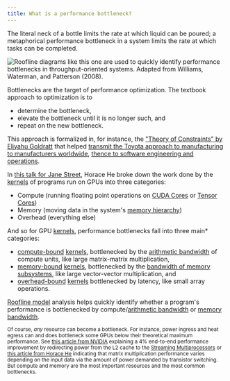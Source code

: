 ```yaml
---
title: What is a performance bottleneck?
---
```


The literal neck of a bottle limits the rate at which liquid can be poured; a
metaphorical performance bottleneck in a system limits the rate at which tasks
can be completed.

![[Roofline diagrams](/gpu-glossary/perf/roofline-model) like this one are used to quickly identify performance bottlenecks in throughput-oriented systems. Adapted from [Williams, Waterman, and Patterson (2008)](https://people.eecs.berkeley.edu/~kubitron/cs252/handouts/papers/RooflineVyNoYellow.pdf).](themed-image://roofline-model.svg)

Bottlenecks are the target of performance optimization. The textbook approach to
optimization is to

- determine the bottleneck,
- elevate the bottleneck until it is no longer such, and
- repeat on the new bottleneck.

This approach is formalized in, for instance, the
["Theory of Constraints" by Eliyahu Goldratt](https://en.wikipedia.org/wiki/Theory_of_constraints)
that helped
[transmit the Toyota approach to manufacturing to manufacturers worldwide](https://www.leanproduction.com/theory-of-constraints/),
[thence to software engineering and operations](https://youtu.be/1jU7iUr-0xE).

In [this talk for Jane Street](https://youtu.be/139UPjoq7Kw?t=1229), Horace He
broke down the work done by the [kernels](/gpu-glossary/device-software/kernel)
of programs run on GPUs into three categories:

- Compute (running floating point operations on
  [CUDA Cores](/gpu-glossary/device-hardware/cuda-core) or
  [Tensor Cores](/gpu-glossary/device-hardware/tensor-core))
- Memory (moving data in the system's
  [memory hierarchy](/gpu-glossary/device-software/memory-hierarchy))
- Overhead (everything else)

And so for GPU [kernels](/gpu-glossary/device-software/kernel), performance
bottlenecks fall into three main\* categories:

- [compute-bound](/gpu-glossary/perf/compute-bound)
  [kernels](/gpu-glossary/device-software/kernel), bottlenecked by the
  [arithmetic bandwidth](/gpu-glossary/perf/arithmetic-bandwidth) of compute
  units, like large matrix-matrix multiplication,
- [memory-bound](/gpu-glossary/perf/memory-bound)
  [kernels](/gpu-glossary/device-software/kernel), bottlenecked by the
  [bandwidth of memory subsystems](/gpu-glossary/perf/memory-bandwidth), like
  large vector-vector multiplication, and
- [overhead-bound](/gpu-glossary/perf/overhead)
  [kernels](/gpu-glossary/device-software/kernel) bottlenecked by latency, like
  small array operations.

[Roofline model](/gpu-glossary/perf/roofline-model) analysis helps quickly
identify whether a program's performance is bottlenecked by
compute/[arithmetic bandwidth](/gpu-glossary/perf/arithmetic-bandwidth) or
[memory bandwidth](/gpu-glossary/perf/memory-bandwidth).

<small>Of course, _any_ resource can become a bottleneck. For instance, power
ingress and heat egress can and does bottleneck some GPUs below their
theoretical maximum performance. See
[this article from NVIDIA](https://developer.nvidia.com/blog/nvidia-sets-new-generative-ai-performance-and-scale-records-in-mlperf-training-v4-0/)
explaining a 4% end-to-end performance improvement by redirecting power from the
L2 cache to the
[Streaming Multiprocessors](/gpu-glossary/device-hardware/streaming-multiprocessor)
or
[this article from Horace He](https://www.thonking.ai/p/strangely-matrix-multiplications)
indicating that matrix multiplication performance varies depending on the input
data via the amount of power demanded by transistor switching. But compute and
memory are the most important resources and the most common bottlenecks.</small>
